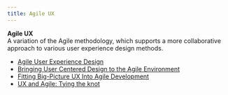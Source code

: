 ```yaml
---
title: Agile UX
---
```

**Agile UX**  
A variation of the Agile methodology, which supports a more collaborative approach to various user experience design methods.
*   [Agile User Experience Design](http://www.uxmatters.com/mt/archives/2012/04/agile-user-experience-design.php)  
*   [Bringing User Centered Design to the Agile Environment](http://boxesandarrows.com/bringing-user-centered-design-to-the-agile-environment/)  
*   [Fitting Big-Picture UX Into Agile Development](http://uxdesign.smashingmagazine.com/2012/11/06/design-spikes-fit-big-picture-ux-agile-development/)  
*   [UX and Agile: Tying the knot](http://uxmag.com/articles/ux-and-agile-tying-the-knot)  

